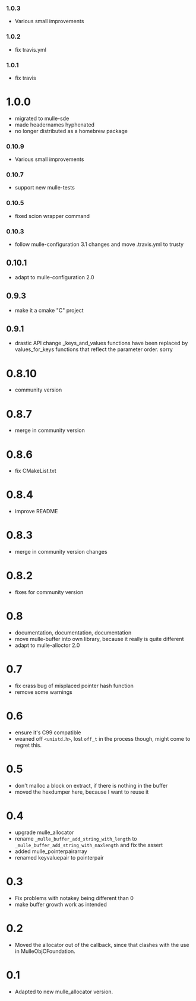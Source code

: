 ### 1.0.3

* Various small improvements

### 1.0.2

* fix travis.yml

### 1.0.1

* fix travis

# 1.0.0

* migrated to mulle-sde
* made headernames hyphenated
* no longer distributed as a homebrew package


### 0.10.9

* Various small improvements

### 0.10.7

* support new mulle-tests

### 0.10.5

* fixed scion wrapper command

### 0.10.3

* follow mulle-configuration 3.1 changes and move .travis.yml to trusty

## 0.10.1

* adapt to mulle-configuration 2.0


## 0.9.3

* make it a cmake "C" project

## 0.9.1

* drastic API change  _keys_and_values functions have been replaced by
values_for_keys functions that reflect the parameter order. sorry

# 0.8.10

* community version

# 0.8.7

* merge in community version

# 0.8.6

* fix CMakeList.txt

# 0.8.4

* improve README

# 0.8.3

* merge in community version changes

# 0.8.2

* fixes for community version

# 0.8

* documentation, documentation, documentation
* move mulle-buffer into own library, because it really is quite different
* adapt to mulle-alloctor 2.0

# 0.7

* fix crass bug of misplaced pointer hash function
* remove some warnings


# 0.6

* ensure it's C99 compatible
* weaned off `<unistd.h>`, lost `off_t` in the process though, might come to
  regret this.

# 0.5

* don't malloc a block on extract, if there is nothing in the buffer
* moved the hexdumper here, because I want to reuse it

# 0.4

* upgrade mulle_allocator
* rename `_mulle_buffer_add_string_with_length` to
  `_mulle_buffer_add_string_with_maxlength` and fix the assert
* added mulle_pointerpairarray
* renamed keyvaluepair to pointerpair

# 0.3

* Fix problems with notakey being different than 0
* make buffer growth work as intended


# 0.2

* Moved the allocator out of the callback, since that clashes with the use
in MulleObjCFoundation.

# 0.1

* Adapted to new mulle_allocator version.
